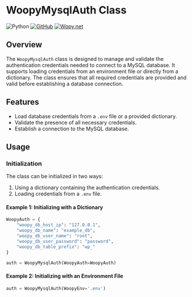 # WoopyMysqlAuth Class

![Python](https://img.shields.io/badge/Python-3.10%2B-blue)
[![GitHub](https://img.shields.io/badge/GitHub-WoppyMysql-black)](https://github.com/woopygit/woopyMysql)
[![Wppy.net](https://img.shields.io/badge/WpPy.net-WoppyMysql-black)](https://www.wppy.net/woopyMysql)

## Overview

The `WoopyMysqlAuth` class is designed to manage and validate the authentication credentials needed to connect to a MySQL database. It supports loading credentials from an environment file or directly from a dictionary. The class ensures that all required credentials are provided and valid before establishing a database connection.

## Features

- Load database credentials from a `.env` file or a provided dictionary.
- Validate the presence of all necessary credentials.
- Establish a connection to the MySQL database.

## Usage

### Initialization

The class can be initialized in two ways:
1. Using a dictionary containing the authentication credentials.
2. Loading credentials from a `.env` file.

#### Example 1: Initializing with a Dictionary

```python
WoopyAuth = {
    "woopy_db_host_ip": "127.0.0.1",
    "woopy_db_name": "example_db",
    "woopy_db_user_name": "root",
    "woopy_db_user_password": "password",
    "woopy_db_table_prefix": "wp_"
}

auth = WoopyMysqlAuth(WoopyAuth=WoopyAuth)
```
#### Example 2: Initializing with an Environment File
```python
auth = WoopyMysqlAuth(WoopyEnv='.env')
```
